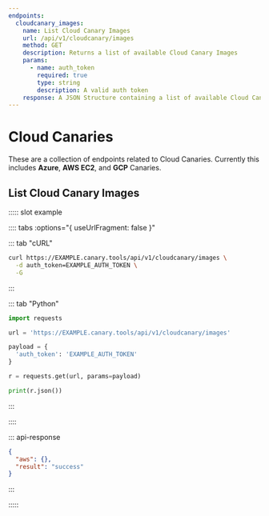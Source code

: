 ```yaml
---
endpoints:
  cloudcanary_images:
    name: List Cloud Canary Images
    url: /api/v1/cloudcanary/images
    method: GET
    description: Returns a list of available Cloud Canary Images
    params:
      - name: auth_token
        required: true
        type: string
        description: A valid auth token
    response: A JSON Structure containing a list of available Cloud Canary images.
---
```


# Cloud Canaries

These are a collection of endpoints related to Cloud Canaries. Currently this includes **Azure**, **AWS EC2**, and **GCP** Canaries.

<APIEndpoints :endpoints="$page.frontmatter.endpoints" :path="$page.regularPath"/>

## List Cloud Canary Images

<APIDetails :endpoint="$page.frontmatter.endpoints.cloudcanary_images">

::::: slot example

:::: tabs :options="{ useUrlFragment: false }"

::: tab "cURL"

``` bash
curl https://EXAMPLE.canary.tools/api/v1/cloudcanary/images \
  -d auth_token=EXAMPLE_AUTH_TOKEN \
  -G
```

:::

::: tab "Python"

``` python
import requests

url = 'https://EXAMPLE.canary.tools/api/v1/cloudcanary/images'

payload = {
  'auth_token': 'EXAMPLE_AUTH_TOKEN'
}

r = requests.get(url, params=payload)

print(r.json())
```

:::

::::


::: api-response
```json
{
  "aws": {},
  "result": "success"
}
```
:::

:::::

</APIDetails>

